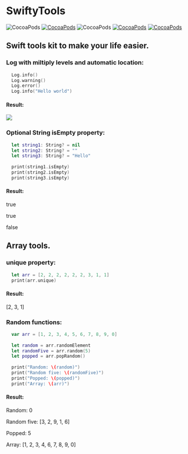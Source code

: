 # SwiftyTools

![CocoaPods](https://img.shields.io/cocoapods/p/AFNetworking.svg)
[![CocoaPods](https://img.shields.io/badge/pod-0.9.1-blue.svg)](https://github.com/VladasZ/SwiftyTools)
![CocoaPods](https://img.shields.io/badge/status-alpha-orange.svg)
[![CocoaPods](https://img.shields.io/badge/swift-3.1-brightgreen.svg)](https://swift.org)
[![CocoaPods](https://img.shields.io/badge/license-MIT-lightgray.svg)](https://github.com/VladasZ/SwiftyTools/blob/master/LICENSE)


## Swift tools kit to make your life easier.

### Log with miltiply levels and automatic location:

```swift
  Log.info()
  Log.warning()
  Log.error()
  Log.info("Hello world")
```
#### Result:

![](http://i.imgur.com/Uf9aiWA.png)

### Optional String isEmpty property:

```swift
  let string1: String? = nil
  let string2: String? = ""
  let string3: String? = "Hello"
        
  print(string1.isEmpty)
  print(string2.isEmpty)
  print(string3.isEmpty)
```
#### Result:

  true
  
  true
  
  false
  

## Array tools.

### unique property:

```swift
  let arr = [2, 2, 2, 2, 2, 2, 3, 1, 1]
  print(arr.unique)
```

#### Result:

  [2, 3, 1]

### Random functions:

```swift
  var arr = [1, 2, 3, 4, 5, 6, 7, 8, 9, 0]
        
  let random = arr.randomElement
  let randomFive = arr.random(5)
  let popped = arr.popRandom()
        
  print("Random: \(random)")
  print("Random five: \(randomFive)")
  print("Popped: \(popped)")
  print("Array: \(arr)")
```
#### Result:

Random: 0

Random five: [3, 2, 9, 1, 6]

Popped: 5

Array: [1, 2, 3, 4, 6, 7, 8, 9, 0]
